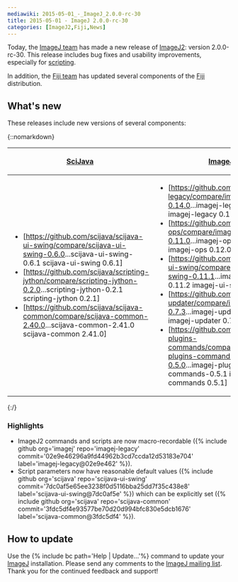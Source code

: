 ```yaml
---
mediawiki: 2015-05-01_-_ImageJ_2.0.0-rc-30
title: 2015-05-01 - ImageJ 2.0.0-rc-30
categories: [ImageJ2,Fiji,News]
---
```


Today, the [ImageJ team](/people) has made a new release of [ImageJ2](/software/imagej2): version 2.0.0-rc-30. This release includes bug fixes and usability improvements, especially for [scripting](/scripting).

In addition, the [Fiji team](/people) has updated several components of the [Fiji](/software/fiji) distribution.

## What's new

These releases include new versions of several components:

{::nomarkdown}
<table>
  <thead>
    <tr class="header">
      <th style="vertical-align: top">
        <p><a href="https://github.com/scijava">SciJava</a></p>
      </th>
      <th>
        <p><a href="https://github.com/imagej">ImageJ</a></p>
      </th>
      <th>
        <p><a href="https://github.com/fiji">Fiji</a></p>
      </th>
    </tr>
  </thead>
  <tbody>
    <tr>
      <td>
        <ul>
          <li>[<a href="https://github.com/scijava/scijava-ui-swing/compare/scijava-ui-swing-0.6.0">https://github.com/scijava/scijava-ui-swing/compare/scijava-ui-swing-0.6.0</a>...scijava-ui-swing-0.6.1 scijava-ui-swing 0.6.1]
          </li>
          <li>[<a href="https://github.com/scijava/scripting-jython/compare/scripting-jython-0.2.0">https://github.com/scijava/scripting-jython/compare/scripting-jython-0.2.0</a>...scripting-jython-0.2.1 scripting-jython 0.2.1]
          </li>
          <li>[<a href="https://github.com/scijava/scijava-common/compare/scijava-common-2.40.0">https://github.com/scijava/scijava-common/compare/scijava-common-2.40.0</a>...scijava-common-2.41.0 scijava-common 2.41.0]
          </li>
        </ul>
      </td>
      <td style="vertical-align: top">
        <ul>
          <li>[<a href="https://github.com/imagej/imagej-legacy/compare/imagej-legacy-0.14.0">https://github.com/imagej/imagej-legacy/compare/imagej-legacy-0.14.0</a>...imagej-legacy-0.15.0 imagej-legacy 0.15.0]
          </li>
          <li>[<a href="https://github.com/imagej/imagej-ops/compare/imagej-ops-0.11.0">https://github.com/imagej/imagej-ops/compare/imagej-ops-0.11.0</a>...imagej-ops-0.12.0 imagej-ops 0.12.0]
          </li>
          <li>[<a href="https://github.com/imagej/imagej-ui-swing/compare/imagej-ui-swing-0.11.1">https://github.com/imagej/imagej-ui-swing/compare/imagej-ui-swing-0.11.1</a>...imagej-ui-swing-0.11.2 imagej-ui-swing 0.11.2]
          </li>
          <li>[<a href="https://github.com/imagej/imagej-updater/compare/imagej-updater-0.7.3">https://github.com/imagej/imagej-updater/compare/imagej-updater-0.7.3</a>...imagej-updater-0.7.4 imagej-updater 0.7.4]
          </li>
          <li>[<a href="https://github.com/imagej/imagej-plugins-commands/compare/imagej-plugins-commands-0.5.0">https://github.com/imagej/imagej-plugins-commands/compare/imagej-plugins-commands-0.5.0</a>...imagej-plugins-commands-0.5.1 imagej-plugins-commands 0.5.1]
          </li>
        </ul>
      </td>
      <td style="vertical-align: top">
        <ul>
          <li>[<a href="https://github.com/bigdataviewer/SPIM_Registration/compare/SPIM_Registration-2.3.1">https://github.com/bigdataviewer/SPIM_Registration/compare/SPIM_Registration-2.3.1</a>...SPIM_Registration-2.3.2 SPIM_Registration 2.3.2]
          </li>
          <li>[<a href="https://github.com/bigdataviewer/bigdataviewer-core/compare/bigdataviewer-core-1.1.2">https://github.com/bigdataviewer/bigdataviewer-core/compare/bigdataviewer-core-1.1.2</a>...bigdataviewer-core-1.1.3 bigdataviewer-core 1.1.3]
          </li>
          <li>[<a href="https://github.com/fiji/Trainable_Segmentation/compare/v2.1.8">https://github.com/fiji/Trainable_Segmentation/compare/v2.1.8</a>...v2.2.0 Trainable_Segmentation 2.2.0]
          </li>
        </ul>
      </td>
    </tr>
  </tbody>
</table>
{:/}

### Highlights

-   ImageJ2 commands and scripts are now macro-recordable ({% include github org='imagej' repo='imagej-legacy' commit='02e9e46296a9fd44962b3cd7ccda12d53183e704' label='imagej-legacy@02e9e462' %}).
-   Script parameters now have reasonable default values ({% include github org='scijava' repo='scijava-ui-swing' commit='7dc0af5e65ee3238f0d5116bba25dd7f35c438e8' label='scijava-ui-swing@7dc0af5e' %}) which can be explicitly set ({% include github org='scijava' repo='scijava-common' commit='3fdc5df4e93577be70d20d994bfc830e5dcb1676' label='scijava-common@3fdc5df4' %}).

## How to update

Use the {% include bc path='Help | Update...'%} command to update your [ImageJ](/software/imagej) installation. Please send any comments to the [ImageJ mailing list](/discuss/mailing-lists). Thank you for the continued feedback and support!

  
